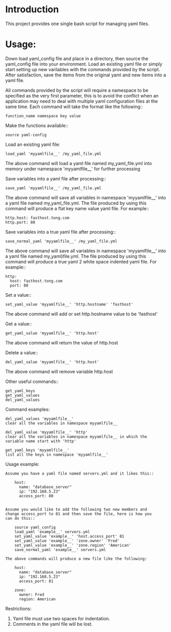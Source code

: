 Introduction
============
This project provides one single bash script for managing yaml
files.

Usage:
======
Down load yaml_config file and place in a directory, then source the yaml_config
file into your environment. Load an existing yaml file or simply start setting up
new varilables with the commands provided by the script.  After satisfaction, save
the items from the original yaml and new items into a yaml file.

All commands provided by the script will require a namespace to be specified
as the very first parameter, this is to avoid the conflict when an application
may need to deal with multiple yaml configuration files at the same time.
Each command will take the format like the following::

    function_name namespace key value

Make the functions available::

    source yaml-config

Load an existing yaml file:

    load_yaml 'myyamlfile__' /my_yaml_file.yml

The above command will load a yaml file named my_yaml_file.yml into memory
under namespace 'myyamlfile__' for further processing

Save variables into a yaml file after processing::

    save_yaml 'myyamlfile__' /my_yaml_file.yml

The above command will save all variables in namespace 'myyamlfile__' into
a yaml file named my_yaml_file.yml. The file produced by using this command
will produce a flat key name value yaml file. For example::

    http.host: fasthost.tong.com
    http.port: 80

Save variables into a true yaml file after processing::

    save_normal_yaml 'myyamlfile__' /my_yaml_file.yml

The above command will save all variables in namespace 'myyamlfile__' into
a yaml file named my_yaml)file.yml. The file produced by using this command
will produce a true yaml 2 white space indented yaml file. For example::

    http:
      host: fasthost.tong.com
      port: 80

Set a value::

    set_yaml_value 'myyamlfile__' 'http.hostname' 'fasthost'

The above command will add or set http.hostname value to be 'fasthost'

Get a value::

    get_yaml_value 'myyamlfile__' 'http.host'

The above command will return the value of http.host

Delete a value::

    del_yaml_value 'myyamlfile__' 'http.host'

The above command will remove variable http.host

Other useful commands::

    get_yaml_keys
    get_yaml_values
    del_yaml_values

Command examples:

    del_yaml_values 'myyamlfile__'
    clear all the variables in namespace myyamlfile__

    del_yaml_value 'myyamlfile__' 'http'
    clear all the variables in namespace myyamlfile__ in which the
    variable name start with 'http'

    get_yaml_keys 'myyamlfile__'
    list all the keys in namespace 'myyamlfile__'

Usage example:

    Assume you have a yaml file named servers.yml and it likes this::
    
        host:
          name: "database_server"
          ip: "192.168.5.23"
          access_port: 80
          
    
    Assume you would like to add the following two new members and
    change access_port to 81 and then save the file, here is how you
    can do this::
    
        source yaml_config
        load_yaml 'example__' servers.yml
        set_yaml_value 'example__' 'host.access_port' 81
        set_yaml_value 'example__' 'zone.owner' 'Fred'
        set_yaml_value 'example__' 'zone.region' 'American'
        save_normal_yaml 'example__' servers.yml
        
    The above commands will produce a new file like the following:
    
        host:
          name: "database_server"
          ip: "192.168.5.23"
          access_port: 81
          
        zone:
          owner: Fred
          region: American
    

Restrictions:
1. Yaml file must use two spaces for indentation.
2. Comments in the yaml file will be lost.
